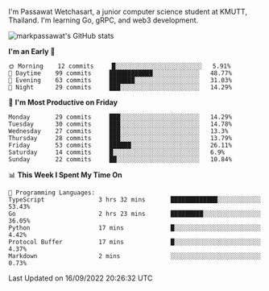 
I'm Passawat Wetchasart, a junior computer science student at KMUTT, Thailand. I'm learning Go, gRPC, and web3 development.


![markpassawat's GitHub stats](https://github-readme-stats.vercel.app/api?username=markpassawat&show_icons=true&theme=radical)

<!--START_SECTION:waka-->
**I'm an Early 🐤** 

```text
🌞 Morning    12 commits     █░░░░░░░░░░░░░░░░░░░░░░░░   5.91% 
🌆 Daytime    99 commits     ████████████░░░░░░░░░░░░░   48.77% 
🌃 Evening    63 commits     ███████░░░░░░░░░░░░░░░░░░   31.03% 
🌙 Night      29 commits     ███░░░░░░░░░░░░░░░░░░░░░░   14.29%

```
📅 **I'm Most Productive on Friday** 

```text
Monday       29 commits     ███░░░░░░░░░░░░░░░░░░░░░░   14.29% 
Tuesday      30 commits     ███░░░░░░░░░░░░░░░░░░░░░░   14.78% 
Wednesday    27 commits     ███░░░░░░░░░░░░░░░░░░░░░░   13.3% 
Thursday     28 commits     ███░░░░░░░░░░░░░░░░░░░░░░   13.79% 
Friday       53 commits     ██████░░░░░░░░░░░░░░░░░░░   26.11% 
Saturday     14 commits     █░░░░░░░░░░░░░░░░░░░░░░░░   6.9% 
Sunday       22 commits     ██░░░░░░░░░░░░░░░░░░░░░░░   10.84%

```


📊 **This Week I Spent My Time On** 

```text
💬 Programming Languages: 
TypeScript               3 hrs 32 mins       █████████████░░░░░░░░░░░░   53.43% 
Go                       2 hrs 23 mins       █████████░░░░░░░░░░░░░░░░   36.05% 
Python                   17 mins             █░░░░░░░░░░░░░░░░░░░░░░░░   4.42% 
Protocol Buffer          17 mins             █░░░░░░░░░░░░░░░░░░░░░░░░   4.37% 
Markdown                 2 mins              ░░░░░░░░░░░░░░░░░░░░░░░░░   0.73%

```


 Last Updated on 16/09/2022 20:26:32 UTC
<!--END_SECTION:waka-->

<!--
**markpassawat/markpassawat** is a ✨ _special_ ✨ repository because its `README.md` (this file) appears on your GitHub profile.

Here are some ideas to get you started:

- 🔭 I’m currently working on ...
- 🌱 I’m currently learning ...
- 👯 I’m looking to collaborate on ...
- 🤔 I’m looking for help with ...
- 💬 Ask me about ...
- 📫 How to reach me: ...
- 😄 Pronouns: He/Him
- ⚡ Fun fact: ...
-->
